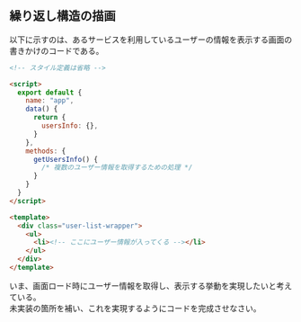 ## 繰り返し構造の描画

以下に示すのは、あるサービスを利用しているユーザーの情報を表示する画面の書きかけのコードである。

```html
<!-- スタイル定義は省略 -->

<script>
  export default {
    name: "app",
    data() {
      return {
        usersInfo: {},
      }
    },
    methods: {
      getUsersInfo() {
        /* 複数のユーザー情報を取得するための処理 */
      }
    }
  }
</script>

<template>
  <div class="user-list-wrapper">
    <ul>
      <li><!-- ここにユーザー情報が入ってくる --></li>
    </ul>
  </div>
</template>
```
いま、画面ロード時にユーザー情報を取得し、表示する挙動を実現したいと考えている。<br>
未実装の箇所を補い、これを実現するようにコードを完成させなさい。
